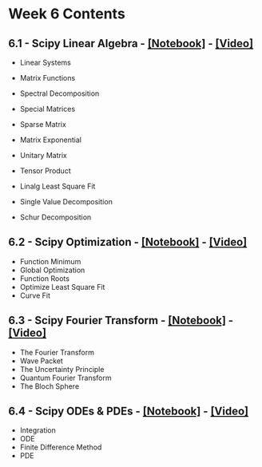 # Week 6 Contents

## 6.1 - Scipy Linear Algebra - [[Notebook]](Week6_Notebooks/PyQM_6.1_Scipy_Linear_Algebra.ipynb) - [[Video]](https://youtu.be/EQWi8rliCqY)


- Linear Systems
- Matrix Functions
- Spectral Decomposition
- Special Matrices

- Sparse Matrix
- Matrix Exponential

- Unitary Matrix
- Tensor Product

- Linalg Least Square Fit

- Single Value Decomposition
- Schur Decomposition

## 6.2 - Scipy Optimization - [[Notebook]](Week6_Notebooks/PyQM_6.2_Scipy_Optimization.ipynb) - [[Video]](https://youtu.be/p2ohSsd1KTg) 

- Function Minimum
- Global Optimization
- Function Roots
- Optimize Least Square Fit
- Curve Fit

## 6.3 - Scipy Fourier Transform - [[Notebook]](Week6_Notebooks/PyQM_6.3_Scipy_Fourier_Transform.ipynb) - [[Video]](https://youtu.be/c5uvMbymfvQ)  

- The Fourier Transform
- Wave Packet
- The Uncertainty Principle
- Quantum Fourier Transform
- The Bloch Sphere


## 6.4 - Scipy ODEs & PDEs - [[Notebook]](Week6_Notebooks/PyQM_6.4_Scipy_ODE_PDE.ipynb) - [[Video]](https://youtu.be/W6iLi9I90OM)   

- Integration
- ODE
- Finite Difference Method
- PDE
